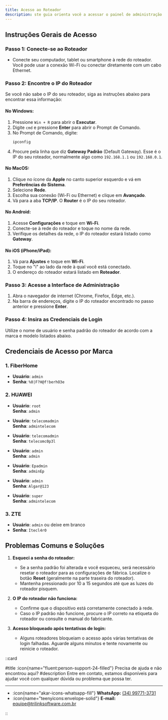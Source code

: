 ```yaml
---
title: Acesso ao Roteador
description: ste guia orienta você a acessar o painel de administração do seu roteador para realizar configurações. Inclui instruções sobre como encontrar o IP do roteador e as credenciais padrão para diferentes marcas.
---
```


## Instruções Gerais de Acesso

### Passo 1: Conecte-se ao Roteador

- Conecte seu computador, tablet ou smartphone à rede do roteador. Você pode usar a conexão Wi-Fi ou conectar diretamente com um cabo Ethernet.

### Passo 2: Encontre o IP do Roteador

Se você não sabe o IP do seu roteador, siga as instruções abaixo para encontrar essa informação:

#### **No Windows:**

1. Pressione `Win + R` para abrir o **Executar**.
2. Digite `cmd` e pressione **Enter** para abrir o Prompt de Comando.
3. No Prompt de Comando, digite:
   ```bash
   ipconfig
   ```
4. Procure pela linha que diz **Gateway Padrão** (Default Gateway). Esse é o IP do seu roteador, normalmente algo como `192.168.1.1` ou `192.168.0.1`.

#### **No MacOS:**

1. Clique no ícone da **Apple** no canto superior esquerdo e vá em **Preferências do Sistema**.
2. Selecione **Rede**.
3. Escolha sua conexão (Wi-Fi ou Ethernet) e clique em **Avançado**.
4. Vá para a aba **TCP/IP**. O **Router** é o IP do seu roteador.

#### **No Android:**

1. Acesse **Configurações** e toque em **Wi-Fi**.
2. Conecte-se à rede do roteador e toque no nome da rede.
3. Verifique os detalhes da rede, o IP do roteador estará listado como **Gateway**.

#### **No iOS (iPhone/iPad):**

1. Vá para **Ajustes** e toque em **Wi-Fi**.
2. Toque no "i" ao lado da rede à qual você está conectado.
3. O endereço do roteador estará listado em **Roteador**.

### Passo 3: Acesse a Interface de Administração

1. Abra o navegador de internet (Chrome, Firefox, Edge, etc.).
2. Na barra de endereços, digite o IP do roteador encontrado no passo anterior e pressione **Enter**.

### Passo 4: Insira as Credenciais de Login

Utilize o nome de usuário e senha padrão do roteador de acordo com a marca e modelo listados abaixo.

## Credenciais de Acesso por Marca

### 1. **FiberHome**

- **Usuário**: `admin`
- **Senha**: `%0|F?H@f!berhO3e`

### 2. **HUAWEI**

- **Usuário**: `root`  
  **Senha**: `admin`

- **Usuário**: `telecomadmin`  
  **Senha**: `admintelecom`

- **Usuário**: `telecomadmin`  
  **Senha**: `telecomc0p3l`

- **Usuário**: `admin`  
  **Senha**: `admin`

- **Usuário**: `Epadmin`  
  **Senha**: `adminEp`

- **Usuário**: `admin`  
  **Senha**: `Algar@123`

- **Usuário**: `super`  
  **Senha**: `admintelecom`

### 3. **ZTE**

- **Usuário**: `admin` ou deixe em branco  
- **Senha**: `Itecl4r0`

## Problemas Comuns e Soluções

1. **Esqueci a senha do roteador:**
   - Se a senha padrão foi alterada e você esqueceu, será necessário resetar o roteador para as configurações de fábrica. Localize o botão **Reset** (geralmente na parte traseira do roteador).
   - Mantenha pressionado por 10 a 15 segundos até que as luzes do roteador pisquem.

2. **O IP do roteador não funciona:**
   - Confirme que o dispositivo está corretamente conectado à rede.
   - Caso o IP padrão não funcione, procure o IP correto na etiqueta do roteador ou consulte o manual do fabricante.

3. **Acesso bloqueado após tentativas de login:**
   - Alguns roteadores bloqueiam o acesso após várias tentativas de login falhadas. Aguarde alguns minutos e tente novamente ou reinicie o roteador.

::card

#title
:icon{name="fluent:person-support-24-filled"} Precisa de ajuda e não encontrou aqui?
#description
Entre em contato, estamos disponíveis para ajudar você com qualquer dúvida ou problema que possa ter.

---

- :icon{name="akar-icons-whatsapp-fill"} **WhatsApp:** [(34) 99771-3731](https://wa.me/trilinksoftware)
- :icon{name="teenyicons:envelope-solid"} **E-mail:** [equipe@trilinksoftware.com.br](mailto:equipe@trilinksoftware.com.br)

::
